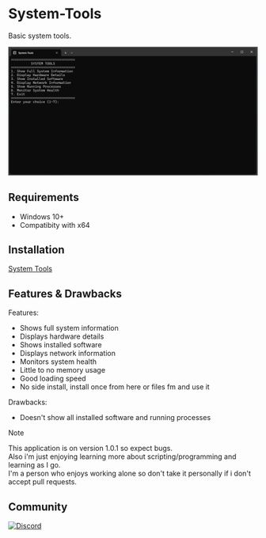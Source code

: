 # System-Tools
Basic system tools.

![image](images/SystemTools.png)

## Requirements
* Windows 10+
* Compatibity with x64

## Installation
[System Tools](https://files.fm/f/kfkympr85d)

## Features & Drawbacks
Features:
* Shows full system information 
* Displays hardware details
* Shows installed software
* Displays network information
* Monitors system health
* Little to no memory usage
* Good loading speed
* No side install, install once from here or files fm and use it

Drawbacks:
* Doesn't show all installed software and running processes

> [!NOTE]
> This application is on version 1.0.1 so expect bugs.<br>
> Also i'm just enjoying learning more about scripting/programming and learning as I go.<br>
> I'm a person who enjoys working alone so don't take it personally if i don't accept pull requests.

## Community
[![Discord](https://img.shields.io/badge/Join-Discord%20Community-5865F2?style=for-the-badge&logo=discord&logoColor=white)](https://discord.gg/VWEcYvKztc)
